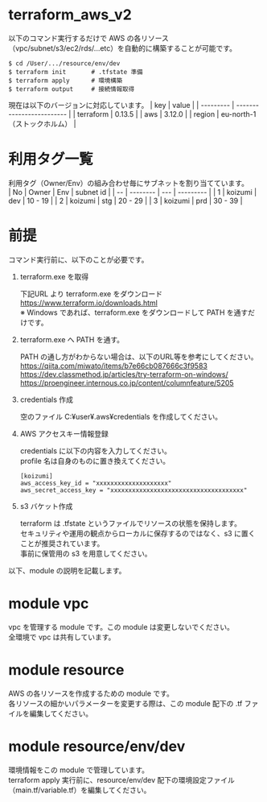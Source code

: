 # terraform_aws_v2
以下のコマンド実行するだけで AWS の各リソース（vpc/subnet/s3/ec2/rds/...etc）を自動的に構築することが可能です。
```
$ cd /User/.../resource/env/dev
$ terraform init       # .tfstate 準備
$ terraform apply      # 環境構築
$ terraform output     # 接続情報取得
```
現在は以下のバージョンに対応しています。
| key       | value                     |
| --------- | ------------------------- |
| terraform | 0.13.5                    |
| aws       | 3.12.0                    |
| region    | eu-north-1（ストックホルム） |

# 利用タグ一覧
利用タグ（Owner/Env）の組み合わせ毎にサブネットを割り当てています。<br>
| No | Owner    | Env | subnet id |
| -- | -------- | --- | --------- |
| 1  | koizumi  | dev | 10 - 19   |
| 2  | koizumi  | stg | 20 - 29   |
| 3  | koizumi  | prd | 30 - 39   |

# 前提
コマンド実行前に、以下のことが必要です。
1. terraform.exe を取得

    下記URL より terraform.exe をダウンロード<br>
    https://www.terraform.io/downloads.html<br>
    ※ Windows であれば、terraform.exe をダウンロードして PATH を通すだけです。

2. terraform.exe へ PATH を通す。

    PATH の通し方がわからない場合は、以下のURL等を参考にしてください。<br>
    https://qiita.com/miwato/items/b7e66cb087666c3f9583<br>
    https://dev.classmethod.jp/articles/try-terraform-on-windows/<br>
    https://proengineer.internous.co.jp/content/columnfeature/5205

3. credentials 作成

    空のファイル C:¥user¥.aws¥credentials を作成してください。

4. AWS アクセスキー情報登録

    credentials に以下の内容を入力してください。<br>
    profile 名は自身のものに置き換えてください。
    ```
    [koizumi]
    aws_access_key_id = "xxxxxxxxxxxxxxxxxxxx"
    aws_secret_access_key = "xxxxxxxxxxxxxxxxxxxxxxxxxxxxxxxxxxxxx"
    ```

5. s3 バケット作成

    terraform は .tfstate というファイルでリソースの状態を保持します。<br>
    セキュリティや運用の観点からローカルに保存するのではなく、s3 に置くことが推奨されています。<br>
    事前に保管用の s3 を用意してください。

以下、module の説明を記載します。

# module vpc
vpc を管理する module です。この module は変更しないでください。<br>
全環境で vpc は共有しています。

# module resource
AWS の各リソースを作成するための module です。<br>
各リソースの細かいパラメーターを変更する際は、この module 配下の .tf ファイルを編集してください。

# module resource/env/dev
環境情報をこの module で管理しています。<br>
terraform apply 実行前に、resource/env/dev 配下の環境設定ファイル（main.tf/variable.tf）を編集してください。
